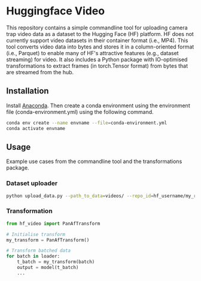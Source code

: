 # Huggingface Video

This repository contains a simple commandline tool for uploading camera trap video data as a dataset to the Hugging Face (HF) platform. HF does not currently support video datasets in their container format (i.e., MP4). This tool converts video data into bytes and stores it in a column-oriented format (i.e., Parquet) to enable many of HF's attractive features (e.g., dataset streaming) for video. It also includes a Python package with IO-optimised transformations to extract frames (in torch.Tensor format) from bytes that are streamed from the hub.

## Installation

Install [Anaconda](https://docs.conda.io/en/latest/miniconda.html). Then create a conda environment using the environment file (conda-environment.yml) using the following command.

```bash
conda env create --name envname --file=conda-environment.yml
conda activate envname
```

## Usage

Example use cases from the commandline tool and the transformations package.

### Dataset uploader

```bash
python upload_data.py --path_to_data=videos/ --repo_id=hf_username/my_repo
```

### Transformation

```python
from hf_video import PanAfTransform

# Initialise transform
my_transform = PanAfTransform()

# Transform batched data
for batch in loader:
    t_batch = my_transform(batch)
    output = model(t_batch)
    ...
```